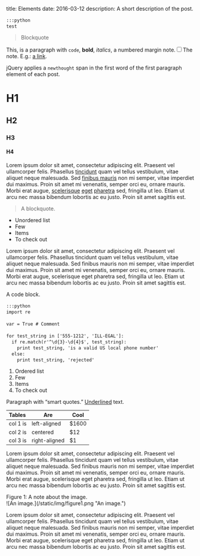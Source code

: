 title: Elements
date: 2016-03-12
description: A short description of the post.

    :::python
    test

> Blockquote

<!-- wrap This in <span> -->
This, is a paragraph with `code`, **bold**, *italics*, a numbered margin note.<label for="sn-anything" class="margin-toggle sidenote-number"><input type="checkbox" id="sn-anything" class="margin-toggle"><span class="sidenote">The note. E.g.: <a href="#">a link</a>.</span>

jQuery applies a `newthought` span in the first word of the first paragraph element of each post.

# H1
## H2
### H3
#### H4

Lorem ipsum dolor sit amet, consectetur adipiscing elit. Praesent vel ullamcorper felis. Phasellus <a href="#">tincidunt</a> quam vel tellus vestibulum, vitae aliquet neque malesuada. Sed <a href="#">finibus mauris</a> non mi semper, vitae imperdiet dui maximus. Proin sit amet mi venenatis, semper orci eu, ornare mauris. Morbi erat augue, <a href="#">scelerisque</a> <a href="#">eget</a> <a href="#">pharetra</a> sed, fringilla ut leo. Etiam ut arcu nec massa bibendum lobortis ac eu justo. Proin sit amet sagittis est.

> A blockquote.

* Unordered list
* Few
* Items
* To check out

Lorem ipsum dolor sit amet, consectetur adipiscing elit. Praesent vel ullamcorper felis. Phasellus tincidunt quam vel tellus vestibulum, vitae aliquet neque malesuada. Sed finibus mauris non mi semper, vitae imperdiet dui maximus. Proin sit amet mi venenatis, semper orci eu, ornare mauris. Morbi erat augue, scelerisque eget pharetra sed, fringilla ut leo. Etiam ut arcu nec massa bibendum lobortis ac eu justo. Proin sit amet sagittis est.

A code block.
    
    :::python
    import re

    var = True # Comment

    for test_string in ['555-1212', 'ILL-EGAL']:
      if re.match(r'^\d{3}-\d{4}$', test_string):
        print test_string, 'is a valid US local phone number'
      else:
        print test_string, 'rejected'

1. Ordered list
2. Few
3. Items
4. To check out

Paragraph with “smart quotes.” <u>Underlined</u> text.

| Tables   |      Are      |  Cool |
|:---------|---------------|-------|
| col 1 is |  left-aligned | $1600 |
| col 2 is |    centered   |   $12 |
| col 3 is | right-aligned |    $1 |

Lorem ipsum dolor sit amet, consectetur adipiscing elit. Praesent vel ullamcorper felis. Phasellus tincidunt quam vel tellus vestibulum, vitae aliquet neque malesuada. Sed finibus mauris non mi semper, vitae imperdiet dui maximus. Proin sit amet mi venenatis, semper orci eu, ornare mauris. Morbi erat augue, scelerisque eget pharetra sed, fringilla ut leo. Etiam ut arcu nec massa bibendum lobortis ac eu justo. Proin sit amet sagittis est.

<figcaption>Figure 1: A note about the image.</figcaption>
![An image.](/static/img/figure1.png "An image.")

Lorem ipsum dolor sit amet, consectetur adipiscing elit. Praesent vel ullamcorper felis. Phasellus tincidunt quam vel tellus vestibulum, vitae aliquet neque malesuada. Sed finibus mauris non mi semper, vitae imperdiet dui maximus. Proin sit amet mi venenatis, semper orci eu, ornare mauris. Morbi erat augue, scelerisque eget pharetra sed, fringilla ut leo. Etiam ut arcu nec massa bibendum lobortis ac eu justo. Proin sit amet sagittis est.
